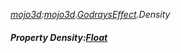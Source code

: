_[mojo3d](../../modules/mojo3d/mojo3d-module.md):[mojo3d](../../modules/mojo3d/mojo3d-module.md).[GodraysEffect](../../modules/mojo3d/mojo3d-godrayseffect.md).Density_
##### Property Density:[Float](../../modules/wonkey/wonkey-types-float.md)
